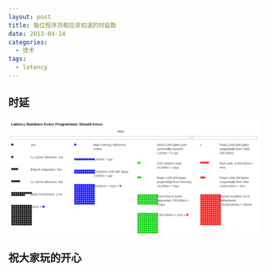 ```yaml
---
layout: post
title: 每位程序员都应该知道的时延数
date: 2013-04-14
categories:
  - 技术
tags:
  - latency
---
```

## 时延

[![](/img/article/2013-04/14-02.png)](http://www.eecs.berkeley.edu/~rcs/research/interactive_latency.html)


## 祝大家玩的开心

